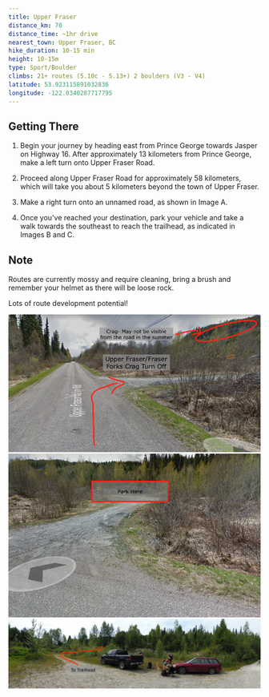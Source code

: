 ```yaml
---
title: Upper Fraser
distance_km: 70
distance_time: ~1hr drive
nearest_town: Upper Fraser, BC
hike_duration: 10-15 min
height: 10-15m
type: Sport/Boulder
climbs: 21+ routes (5.10c - 5.13+) 2 boulders (V3 - V4)
latitude: 53.923115891032836
longitude: -122.0340287717795
---
```


## Getting There

1. Begin your journey by heading east from Prince George towards Jasper on Highway 16. After approximately 13 kilometers from Prince George, make a left turn onto Upper Fraser Road.

2. Proceed along Upper Fraser Road for approximately 58 kilometers, which will take you about 5 kilometers beyond the town of Upper Fraser.

3. Make a right turn onto an unnamed road, as shown in Image A.

4. Once you've reached your destination, park your vehicle and take a walk towards the southeast to reach the trailhead, as indicated in Images B and C.


## Note

Routes are currently mossy and require cleaning, bring a brush and remember your helmet as there will be loose rock.

Lots of route development potential!

![Image A](./upper-fraser-a.png)
![Image B](./upper-fraser-b.png)
![Image C](./upper-fraser-c.jpg)